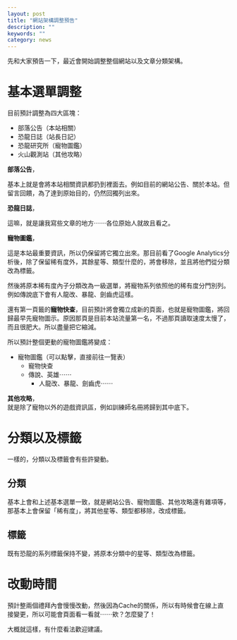 ```yaml
---
layout: post
title: "網站架構調整預告"
description: ""
keywords: ""
category: news
---
```

<p>先和大家預告一下，最近會開始調整整個網站以及文章分類架構。</p><h1>基本選單調整</h1><p>目前預計調整為四大區塊：</p><ul><li>部落公告（本站相關）</li><li>恐龍日誌（站長日記）</li><li>恐龍研究所（寵物圖鑑）</li><li>火山觀測站（其他攻略）</li></ul><p><strong>部落公告</strong>，</p><p>基本上就是會將本站相關資訊都扔到裡面去。例如目前的網站公告、關於本站。但留言回饋，為了達到原始目的，仍然回獨列出來。</p><p><strong>恐龍日誌</strong>，</p><p>這嘛，就是讓我寫些文章的地方⋯⋯各位原始人就故且看之。</p><p><strong>寵物圖鑑</strong>，</p><p>這是本站最重要資訊，所以仍保留將它獨立出來。那目前看了Google Analytics分析後，除了保留稀有度外，其餘星等、類型什麼的，將會移除，並且將他們從分類改為標籤。</p><p>然後將原本稀有度內子分類改為一級選單，將寵物系列依照他的稀有度分門別列。例如傳說底下會有人龍改、暴龍、劍齒虎這樣。</p><p>還有第一頁籤的<strong>寵物快查</strong>，目前預計將會獨立成新的頁面，也就是寵物圖鑑，將回歸最早先寵物圖示。原因那頁是目前本站流量第一名，不過那頁讀取速度太慢了，而且很肥大。所以盡量把它縮減。</p><p>所以預計整個更動的寵物圖鑑將變成：</p><ul><li>寵物圖鑑（可以點擊，直接前往一覽表）<ul><li>寵物快查</li><li>傳說、英雄⋯⋯<ul><li>人龍改、暴龍、劍齒虎⋯⋯</li></ul></li></ul></li></ul><p><strong>其他攻略</strong>，<br /> 就是除了寵物以外的遊戲資訊區，例如訓練師名冊將歸到其中底下。</p><h1>分類以及標籤</h1><p>一樣的，分類以及標籤會有些許變動。</p><h2><strong>分類</strong></h2><p>基本上會和上述基本選單一致，就是網站公告、寵物圖鑑、其他攻略還有雜項等，那基本上會保留「稀有度」，將其他星等、類型都移除，改成標籤。</p><h2><strong>標籤</strong></h2><p>既有恐龍的系列標籤保持不變，將原本分類中的星等、類型改為標籤。</p><h1>改動時間</h1><p>預計整兩個禮拜內會慢慢改動，然後因為Cache的關係，所以有時候會在線上直接變更，所以可能會頁面看一看就⋯⋯欸？怎麼變了！</p><p>大概就這樣，有什麼看法歡迎建議。</p>
